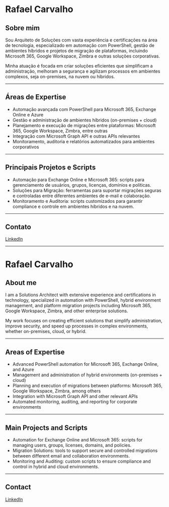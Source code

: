 # Rafael Carvalho

## Sobre mim

Sou Arquiteto de Soluções com vasta experiência e certificações na área de tecnologia, especializado em automação com PowerShell, gestão de ambientes híbridos e projetos de migração de plataformas, incluindo Microsoft 365, Google Workspace, Zimbra e outras soluções corporativas.

Minha atuação é focada em criar soluções eficientes que simplificam a administração, melhoram a segurança e agilizam processos em ambientes complexos, seja on-premises, na nuvem ou híbridos.

---

## Áreas de Expertise

- Automação avançada com PowerShell para Microsoft 365, Exchange Online e Azure  
- Gestão e administração de ambientes híbridos (on-premises + cloud)  
- Planejamento e execução de migrações entre plataformas: Microsoft 365, Google Workspace, Zimbra, entre outras  
- Integração com Microsoft Graph API e outras APIs relevantes  
- Monitoramento, auditoria e relatórios automatizados para ambientes corporativos  

---

## Principais Projetos e Scripts

- Automação para Exchange Online e Microsoft 365: scripts para gerenciamento de usuários, grupos, licenças, domínios e políticas.  
- Soluções para Migração: ferramentas para suportar migrações seguras e controladas entre diferentes ambientes de e-mail e colaboração.  
- Monitoramento e Auditoria: scripts customizados para garantir compliance e controle em ambientes híbridos e na nuvem.  

---

## Contato

[LinkedIn](https://www.linkedin.com/in/raffacarvalho/)

---

# Rafael Carvalho

## About me

I am a Solutions Architect with extensive experience and certifications in technology, specialized in automation with PowerShell, hybrid environment management, and platform migration projects including Microsoft 365, Google Workspace, Zimbra, and other enterprise solutions.

My work focuses on creating efficient solutions that simplify administration, improve security, and speed up processes in complex environments, whether on-premises, cloud, or hybrid.

---

## Areas of Expertise

- Advanced PowerShell automation for Microsoft 365, Exchange Online, and Azure  
- Management and administration of hybrid environments (on-premises + cloud)  
- Planning and execution of migrations between platforms: Microsoft 365, Google Workspace, Zimbra, among others  
- Integration with Microsoft Graph API and other relevant APIs  
- Automated monitoring, auditing, and reporting for corporate environments  

---

## Main Projects and Scripts

- Automation for Exchange Online and Microsoft 365: scripts for managing users, groups, licenses, domains, and policies.  
- Migration Solutions: tools to support secure and controlled migrations between different email and collaboration environments.  
- Monitoring and Auditing: custom scripts to ensure compliance and control in hybrid and cloud environments.  

---

## Contact

[LinkedIn](https://www.linkedin.com/in/raffacarvalho/)
